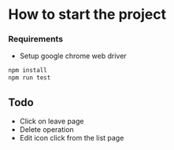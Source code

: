 # How to start the project

### Requirements
- Setup google chrome web driver

```sh
npm install
npm run test
```

## Todo
- Click on leave page
- Delete operation
- Edit icon click from the list page
